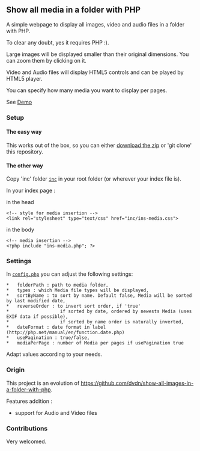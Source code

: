 Show all media in a folder with PHP
------------------------------------

A simple webpage to display all images, video and audio files in a folder with PHP.

To clear any doubt, yes it requires PHP :).

Large images will be displayed smaller than their original dimensions. You can zoom them by clicking on it.

Video and Audio files will display HTML5 controls and can be played by HTML5 player.

You can specify how many media you want to display per pages.

See [Demo](http://dvdn.online.fr/show-all-media-in-folder/)

### Setup
#### The easy way
This works out of the box, so you can either [download the zip](https://github.com/dvdn/show-all-media-in-a-folder-with-php/archive/master.zip) or 'git clone' this repository.

#### The other way
Copy 'inc' folder [`inc`](https://github.com/dvdn/show-all-media-in-a-folder-with-php/blob/master/inc/) in your root folder (or wherever your index file is).

In your index page :

in the head

    <!-- style for media insertion -->
    <link rel="stylesheet" type="text/css" href="inc/ins-media.css">

in the body

    <!-- media insertion -->
    <?php include "ins-media.php"; ?>


### Settings
In [`config.php`](https://github.com/dvdn/show-all-media-in-a-folder-with-php/blob/master/inc/config.php) you can adjust the following settings:

    *   folderPath : path to media folder,
    *   types : which Media file types will be displayed,
    *   sortByName : to sort by name. Default false, Media will be sorted by last modified date,
    *   reverseOrder : to invert sort order, if 'true'
    *                   if sorted by date, ordered by newests Media (uses EXIF data if possible),
    *                   if sorted by name order is naturally inverted,
    *   dateFormat : date format in label (http://php.net/manual/en/function.date.php)
    *   usePagination : true/false,
    *   mediaPerPage : number of Media per pages if usePagination true

Adapt values according to your needs.

### Origin
This project is an evolution of https://github.com/dvdn/show-all-images-in-a-folder-with-php.

Features addition :
- support for Audio and Video files

### Contributions
Very welcomed.
